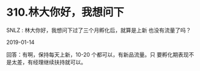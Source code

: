 # 310.林大你好，我想问下

SNLZ : 林大你好，我想问下过了三个月孵化后，就算是上新 也没有流量了吗？

2019-01-14

回答：有啊，保持每天上新，10-20 个都可以，有新品流量。只 要孵化期表现不是太差，有经理继续扶持就可以。